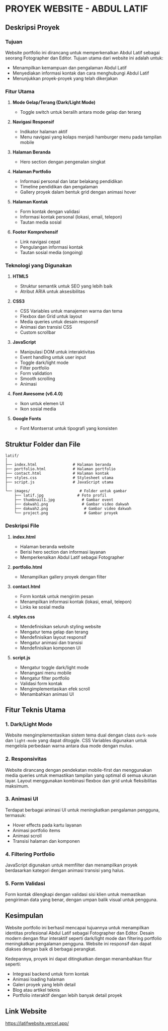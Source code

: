 # PROYEK WEBSITE - ABDUL LATIF

## Deskripsi Proyek

### Tujuan

Website portfolio ini dirancang untuk memperkenalkan Abdul Latif sebagai seorang Fotographer dan Editor. Tujuan utama dari website ini adalah untuk:

- Menampilkan kemampuan dan pengalaman Abdul Latif
- Menyediakan informasi kontak dan cara menghubungi Abdul Latif
- Menunjukkan proyek-proyek yang telah dikerjakan

### Fitur Utama

1. **Mode Gelap/Terang (Dark/Light Mode)**

   - Toggle switch untuk beralih antara mode gelap dan terang

2. **Navigasi Responsif**

   - Indikator halaman aktif
   - Menu navigasi yang kolaps menjadi hamburger menu pada tampilan mobile

3. **Halaman Beranda**

   - Hero section dengan pengenalan singkat

4. **Halaman Portfolio**

   - Informasi personal dan latar belakang pendidikan
   - Timeline pendidikan dan pengalaman
   - Gallery proyek dalam bentuk grid dengan animasi hover

5. **Halaman Kontak**

   - Form kontak dengan validasi
   - Informasi kontak personal (lokasi, email, telepon)
   - Tautan media sosial

6. **Footer Komprehensif**
   - Link navigasi cepat
   - Pengulangan informasi kontak
   - Tautan sosial media (ongoing)

### Teknologi yang Digunakan

1. **HTML5**

   - Struktur semantik untuk SEO yang lebih baik
   - Atribut ARIA untuk aksesibilitas

2. **CSS3**

   - CSS Variables untuk manajemen warna dan tema
   - Flexbox dan Grid untuk layout
   - Media queries untuk desain responsif
   - Animasi dan transisi CSS
   - Custom scrollbar

3. **JavaScript**

   - Manipulasi DOM untuk interaktivitas
   - Event handling untuk user input
   - Toggle dark/light mode
   - Filter portfolio
   - Form validation
   - Smooth scrolling
   - Animasi

4. **Font Awesome (v6.4.0)**

   - Ikon untuk elemen UI
   - Ikon sosial media

5. **Google Fonts**
   - Font Montserrat untuk tipografi yang konsisten

## Struktur Folder dan File

```
latif/
│
├── index.html                # Halaman beranda
├── portfolio.html            # Halaman portfolio
├── contact.html              # Halaman kontak
├── styles.css                # Stylesheet utama
├── script.js                 # JavaScript utama
│
└── images/                      # Folder untuk gambar
    ├── latif.jpg               # Foto profil
    ├── thumbnail1.jpg            # Gambar event
    ├── dakwah1.png               # Gambar video dakwah
    ├── dakwah2.png                # Gambar video dakwah
    └── project.png                # Gambar proyek
```

### Deskripsi File

1. **index.html**

   - Halaman beranda website
   - Berisi hero section dan informasi layanan
   - Memperkenalkan Abdul Latif sebagai Fotographer

2. **portfolio.html**

   - Menampilkan gallery proyek dengan filter

3. **contact.html**

   - Form kontak untuk mengirim pesan
   - Menampilkan informasi kontak (lokasi, email, telepon)
   - Links ke sosial media

4. **styles.css**

   - Mendefinisikan seluruh styling website
   - Mengatur tema gelap dan terang
   - Mendefinisikan layout responsif
   - Mengatur animasi dan transisi
   - Mendefinisikan komponen UI

5. **script.js**
   - Mengatur toggle dark/light mode
   - Menangani menu mobile
   - Mengatur filter portfolio
   - Validasi form kontak
   - Mengimplementasikan efek scroll
   - Menambahkan animasi UI

## Fitur Teknis Utama

### 1. Dark/Light Mode

Website mengimplementasikan sistem tema dual dengan class `dark-mode` dan `light-mode` yang dapat ditoggle. CSS Variables digunakan untuk mengelola perbedaan warna antara dua mode dengan mulus.

### 2. Responsivitas

Website dirancang dengan pendekatan mobile-first dan menggunakan media queries untuk memastikan tampilan yang optimal di semua ukuran layar. Layout menggunakan kombinasi flexbox dan grid untuk fleksibilitas maksimum.

### 3. Animasi UI

Terdapat berbagai animasi UI untuk meningkatkan pengalaman pengguna, termasuk:

- Hover effects pada kartu layanan
- Animasi portfolio items
- Animasi scroll
- Transisi halaman dan komponen

### 4. Filtering Portfolio

JavaScript digunakan untuk memfilter dan menampilkan proyek berdasarkan kategori dengan animasi transisi yang halus.

### 5. Form Validasi

Form kontak dilengkapi dengan validasi sisi klien untuk memastikan pengiriman data yang benar, dengan umpan balik visual untuk pengguna.

## Kesimpulan

Website portfolio ini berhasil mencapai tujuannya untuk menampilkan identitas profesional Abdul Latif sebagai Fotographer dan Editor. Desain modern dengan fitur interaktif seperti dark/light mode dan filtering portfolio meningkatkan pengalaman pengguna. Website ini responsif dan dapat diakses dengan baik di berbagai perangkat.

Kedepannya, proyek ini dapat ditingkatkan dengan menambahkan fitur seperti:

- Integrasi backend untuk form kontak
- Animasi loading halaman
- Galeri proyek yang lebih detail
- Blog atau artikel teknis
- Portfolio interaktif dengan lebih banyak detail proyek

## Link Website

https://latifwebsite.vercel.app/
